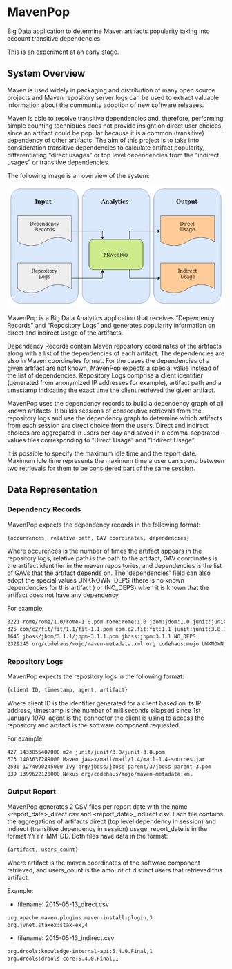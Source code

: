 # MavenPop

Big Data application to determine Maven artifacts popularity taking into account transitive dependencies

This is an experiment at an early stage.


## System Overview

Maven is used widely in packaging and distribution of many open source projects and Maven repository server logs can be used to extract valuable information about the community adoption of new software releases.

Maven is able to resolve transitive dependencies and, therefore, performing simple counting techniques does not provide insight on direct user choices, since an artifact could be popular because it is a common (transitive) dependency of other artifacts. The aim of this project is to take into consideration transitive dependencies to calculate artifact popularity, differentiating “direct usages” or top level dependencies from the “indirect usages” or transitive dependencies.

The following image is an overview of the system:

![System Overview](SystemOverview.png)

MavenPop is a Big Data Analytics application that receives “Dependency Records” and “Repository Logs” and generates popularity information on direct and indirect usage of the artifacts.

Dependency Records contain Maven repository coordinates of the artifacts along with a list of the dependencies of each artifact. The dependencies are also in Maven coordinates format. For the cases the dependencies of a given artifact are not known, MavenPop expects a special value instead of the list of dependencies. Repository Logs comprise a client identifier (generated from anonymized IP addresses for example), artifact path and a timestamp indicating the exact time the client retrieved the given artifact.

MavenPop uses the dependency records to build a dependency graph of all known artifacts. It builds sessions of consecutive retrievals from the repository logs and use the dependency graph to determine which artifacts from each session are direct choice from the users. Direct and indirect choices are aggregated in users per day and saved in a comma-separated-values files corresponding to “Direct Usage” and “Indirect Usage”.

It is possible to specify the maximum idle time and the report date.
Maximum idle time represents the maximum time a user can spend between two retrievals for them to be considered part of the same session.

## Data Representation

### Dependency Records

MavenPop expects the dependency records in the following format:
```bash
{occurrences, relative path, GAV coordinates, dependencies}
```
Where occurences is the number of times the artifact appears in the repository logs,
relative path is the path to the artifact,
GAV coordinates is the artifact identifier in the maven repositories,
and dependencies is the list of GAVs that the artifact depends on.
The 'dependencies' field can also adopt the special values
UNKNOWN_DEPS (there is no known dependencies for this artifact )
or (NO_DEPS) when it is known that the artifact does not have any dependency

For example:
```bash
3221 rome/rome/1.0/rome-1.0.pom rome:rome:1.0 jdom:jdom:1.0,junit:junit:3.8.2
325 com/c2/fit/fit/1.1/fit-1.1.pom com.c2.fit:fit:1.1 junit:junit:3.8.1
1645 jboss/jbpm/3.1.1/jbpm-3.1.1.pom jboss:jbpm:3.1.1 NO_DEPS
2329145 org/codehaus/mojo/maven-metadata.xml org.codehaus:mojo UNKNOWN_DEPS
```

### Repository Logs

MavenPop expects the repository logs in the following format:

```bash
{client ID, timestamp, agent, artifact}
```
Where client ID is the identifier generated for a client based on its IP address,
timestamp is the number of milliseconds ellapsed since 1st January 1970,
agent is the connector the client is using to access the repository and
artifact is the software component requested

For example:
```bash
427 1433855407000 m2e junit/junit/3.8/junit-3.8.pom
673 1403637289000 Maven javax/mail/mail/1.4/mail-1.4-sources.jar
2530 1274090245000 Ivy org/jboss/jboss-parent/3/jboss-parent-3.pom
839 1399622120000 Nexus org/codehaus/mojo/maven-metadata.xml
```

### Output Report

MavenPop generates 2 CSV files per report date with the name <report_date>\_direct.csv and <report_date>\_indirect.csv.
Each file contains the aggregations of artifacts direct (top level dependency in session) and indirect (transitive dependency in session) usage.
report\_date is in the format YYYY-MM-DD. Both files have data in the format:

```bash
{artifact, users_count}
```
Where artifact is the maven coordinates of the software component retrieved,
and users_count is the amount of distinct users that retrieved this artifact.

Example:

- filename: 2015-05-13_direct.csv
```bash
org.apache.maven.plugins:maven-install-plugin,3
org.jvnet.staxex:stax-ex,4
```

- filename: 2015-05-13_indirect.csv
```bash
org.drools:knowledge-internal-api:5.4.0.Final,1
org.drools:drools-core:5.4.0.Final,1
```
